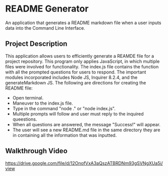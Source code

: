 # README Generator

An application that generates a README markdown file when a user inputs data into the Command Line Interface.

## Project Description

This application allows users to efficiently generate a REAMDE file for a project repository. This program only applies JavaScript, in which multiple files were involved for functionality. The  index.js file contains the function with all the prompted questions for users to respond. The important modules incorporated includes Node JS, Inquirer 8.2.4, and the generateMarkdown JS. The following are directions for creating the README file:
- Open terminal.
- Maneuver to the index.js file.
- Type in the command "node ." or "node index.js".
- Multiple prompts will follow and user must reply to the inquired queestions.
- When all questions are answered, the message "Success!" will appear.
- The user will see a new README.md file in the same directory they are in containing all the information that was inputted.

## Walkthrough Video
https://drive.google.com/file/d/12OnofVxA3aQszATBRDNm93gSVNgXUa5i/view

